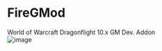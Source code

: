 # FireGMod
World of Warcraft Dragonflight 10.x GM Dev. Addon
<br>
![image](https://user-images.githubusercontent.com/127750137/224706190-a3b0242d-fbe3-4e60-b3f5-35aa497b4e76.png)
